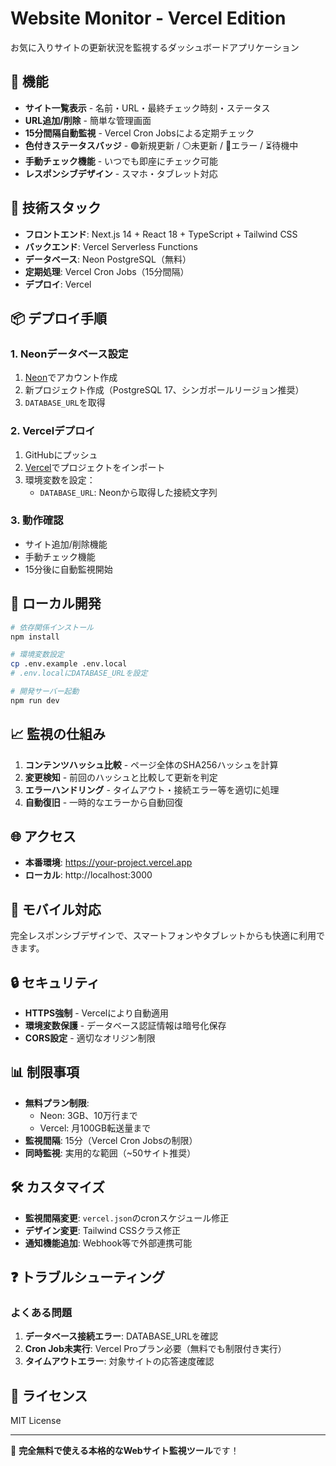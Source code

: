 # Website Monitor - Vercel Edition

お気に入りサイトの更新状況を監視するダッシュボードアプリケーション

## 🌟 機能

- **サイト一覧表示** - 名前・URL・最終チェック時刻・ステータス
- **URL追加/削除** - 簡単な管理画面
- **15分間隔自動監視** - Vercel Cron Jobsによる定期チェック
- **色付きステータスバッジ** - 🟢新規更新 / ⚪️未更新 / 🔴エラー / ⏳待機中
- **手動チェック機能** - いつでも即座にチェック可能
- **レスポンシブデザイン** - スマホ・タブレット対応

## 🚀 技術スタック

- **フロントエンド**: Next.js 14 + React 18 + TypeScript + Tailwind CSS
- **バックエンド**: Vercel Serverless Functions
- **データベース**: Neon PostgreSQL（無料）
- **定期処理**: Vercel Cron Jobs（15分間隔）
- **デプロイ**: Vercel

## 📦 デプロイ手順

### 1. Neonデータベース設定
1. [Neon](https://neon.tech)でアカウント作成
2. 新プロジェクト作成（PostgreSQL 17、シンガポールリージョン推奨）
3. `DATABASE_URL`を取得

### 2. Vercelデプロイ
1. GitHubにプッシュ
2. [Vercel](https://vercel.com)でプロジェクトをインポート
3. 環境変数を設定：
   - `DATABASE_URL`: Neonから取得した接続文字列

### 3. 動作確認
- サイト追加/削除機能
- 手動チェック機能
- 15分後に自動監視開始

## 🔧 ローカル開発

```bash
# 依存関係インストール
npm install

# 環境変数設定
cp .env.example .env.local
# .env.localにDATABASE_URLを設定

# 開発サーバー起動
npm run dev
```

## 📈 監視の仕組み

1. **コンテンツハッシュ比較** - ページ全体のSHA256ハッシュを計算
2. **変更検知** - 前回のハッシュと比較して更新を判定
3. **エラーハンドリング** - タイムアウト・接続エラー等を適切に処理
4. **自動復旧** - 一時的なエラーから自動回復

## 🌐 アクセス

- **本番環境**: https://your-project.vercel.app
- **ローカル**: http://localhost:3000

## 📱 モバイル対応

完全レスポンシブデザインで、スマートフォンやタブレットからも快適に利用できます。

## 🔒 セキュリティ

- **HTTPS強制** - Vercelにより自動適用
- **環境変数保護** - データベース認証情報は暗号化保存
- **CORS設定** - 適切なオリジン制限

## 📊 制限事項

- **無料プラン制限**:
  - Neon: 3GB、10万行まで
  - Vercel: 月100GB転送量まで
- **監視間隔**: 15分（Vercel Cron Jobsの制限）
- **同時監視**: 実用的な範囲（~50サイト推奨）

## 🛠️ カスタマイズ

- **監視間隔変更**: `vercel.json`のcronスケジュール修正
- **デザイン変更**: Tailwind CSSクラス修正
- **通知機能追加**: Webhook等で外部連携可能

## ❓ トラブルシューティング

### よくある問題
1. **データベース接続エラー**: DATABASE_URLを確認
2. **Cron Job未実行**: Vercel Proプラン必要（無料でも制限付き実行）
3. **タイムアウトエラー**: 対象サイトの応答速度確認

## 📝 ライセンス

MIT License

---

🎉 **完全無料で使える本格的なWebサイト監視ツール**です！
